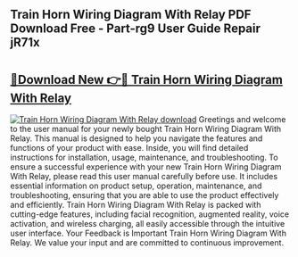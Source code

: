 ## Train Horn Wiring Diagram With Relay PDF Download Free - Part-rg9 User Guide Repair jR71x

# <h2><a href="http://dfncbcl.blite.top/?on=Train+Horn+Wiring+Diagram+With+Relay">🔗Download New 👉🔴 Train Horn Wiring Diagram With Relay</a></h2>

[![Train Horn Wiring Diagram With Relay download](https://i.imgur.com/lujVjoI.png)](http://dfncbcl.blite.top/?on=Train+Horn+Wiring+Diagram+With+Relay)
Greetings and welcome to the user manual for your newly bought Train Horn Wiring Diagram With Relay. This manual is designed to help you navigate the features and functions of your product with ease. Inside, you will find detailed instructions for installation, usage, maintenance, and troubleshooting. To ensure a successful experience with your new Train Horn Wiring Diagram With Relay, please read this user manual carefully before use. It includes essential information on product setup, operation, maintenance, and troubleshooting, ensuring that you are able to use the product effectively and efficiently. Train Horn Wiring Diagram With Relay is packed with cutting-edge features, including facial recognition, augmented reality, voice activation, and wireless charging, all easily accessible through the intuitive user interface. Your Feedback is Important Train Horn Wiring Diagram With Relay. We value your input and are committed to continuous improvement.

